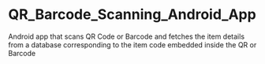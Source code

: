 # QR_Barcode_Scanning_Android_App
Android app that scans QR Code or Barcode and fetches the item details from a database corresponding to the item code embedded inside the QR or Barcode
